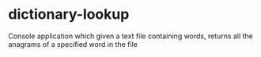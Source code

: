 # dictionary-lookup
Console application which given a text file containing words, returns all the anagrams of a specified word in the file


